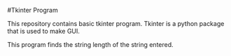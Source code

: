 #Tkinter Program

This repository contains basic tkinter program. Tkinter is a python package that is used to make GUI.

This program finds the string length of the string entered.
